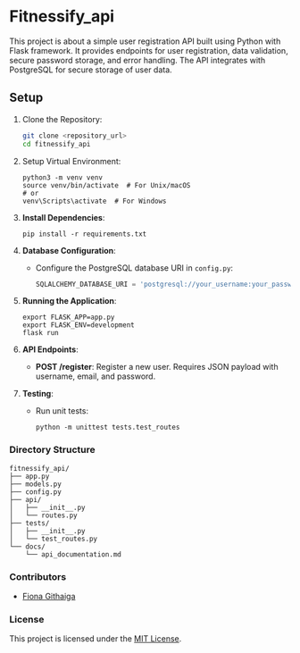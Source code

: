 # Fitnessify_api

This project is about a simple user registration API built using Python with Flask framework. It provides endpoints for user registration, data validation, secure password storage, and error handling. The API integrates with PostgreSQL for secure storage of user data.

## Setup

1. Clone the Repository: 
   ```bash
   git clone <repository_url>
   cd fitnessify_api
   ```

2. Setup Virtual Environment:
   ```
   python3 -m venv venv
   source venv/bin/activate  # For Unix/macOS
   # or
   venv\Scripts\activate  # For Windows
   ```

3. **Install Dependencies**:
   ```
   pip install -r requirements.txt
   ```

4. **Database Configuration**:
   - Configure the PostgreSQL database URI in `config.py`:
     ```python
     SQLALCHEMY_DATABASE_URI = 'postgresql://your_username:your_password@localhost/fitnessify'
     ```

5. **Running the Application**:
   ```
   export FLASK_APP=app.py
   export FLASK_ENV=development
   flask run
   ```

6. **API Endpoints**:
   - **POST /register**: Register a new user. Requires JSON payload with username, email, and password.

7. **Testing**:
   - Run unit tests:
     ```
     python -m unittest tests.test_routes
     ```

### Directory Structure

```
fitnessify_api/
├── app.py
├── models.py
├── config.py
├── api/
│   ├── __init__.py
│   └── routes.py
├── tests/
│   ├── __init__.py
│   └── test_routes.py
└── docs/
    └── api_documentation.md
```

### Contributors

- [Fiona Githaiga](https://github.com/FionaG26)

### License

This project is licensed under the [MIT License](LICENSE).
